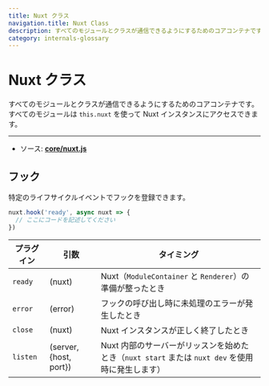```yaml
---
title: Nuxt クラス
navigation.title: Nuxt Class
description: すべてのモジュールとクラスが通信できるようにするためのコアコンテナです。すべてのモジュールは this.nuxt を使って Nuxt インスタンスにアクセスできます。
category: internals-glossary
---
```

# Nuxt クラス

すべてのモジュールとクラスが通信できるようにするためのコアコンテナです。すべてのモジュールは `this.nuxt` を使って Nuxt インスタンスにアクセスできます。

---

- ソース: **[core/nuxt.js](https://github.com/nuxt/nuxt/blob/2.x-dev/packages/core/src/nuxt.js)**

## フック

特定のライフサイクルイベントでフックを登録できます。

```js
nuxt.hook('ready', async nuxt => {
  // ここにコードを記述してください
})
```

| プラグイン | 引数                    | タイミング                                                                       |
| -------- | ---------------------- | ------------------------------------------------------------------------------ |
| `ready`  | (nuxt)                 | Nuxt（`ModuleContainer` と `Renderer`）の準備が整ったとき                          |
| `error`  | (error)                | フックの呼び出し時に未処理のエラーが発生したとき                                        |
| `close`  | (nuxt)                 | Nuxt インスタンスが正しく終了したとき                                                 |
| `listen` | (server, {host, port}) | Nuxt 内部のサーバーがリッスンを始めたとき（`nuxt start` または `nuxt dev` を使用時に発生します） |
